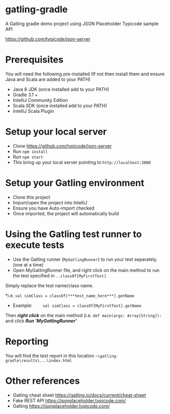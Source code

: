 # gatling-gradle
A Gatling gradle demo project using JSON Placeholder Typicode sample API

https://github.com/typicode/json-server

# Prerequisites
You will need the following pre-installed (If not then install them and ensure Java and Scala are added to your PATH) 
* Java 8 JDK (once installed add to your PATH)
* Gradle 3.1 + 
* IntelliJ Community Edition
* Scala SDK (once installed add to your PATH)
* IntelliJ Scala Plugin

# Setup your local server
* Clone https://github.com/typicode/json-server
* Run ```npm install```
* Run ```npm start```
* This bring up your local server pointing to ```http://localhost:3000```

# Setup your Gatling environment
* Clone this project
* Import/open the project into IntelliJ
* Ensure you have Auto-import checked
* Once imported, the project will automatically build

# Using the Gatling test runner to execute tests
* Use the Gatling runner (```MyGatlingRunner```) to run your test separately. (one at a time)
* Open MyGatlingRunner file, and right click on the main method to run the test specified in ```..classOf[MyFirstTest]```

Simply replace the test name/class name.

*i.e. ```val simClass = classOf[***test_name_here***].getName```
* Example: ```    val simClass = classOf[MyFirstTest].getName```

Then ***right click*** on the main method (i.e. ```def main(args: Array[String]):``` and click ***Run 'MyGatlingRunner'***

# Reporting
You will find the test report in this location ```~\gatling-gradle\results\...\index.html ```


# Other references
* Gatling cheat sheet https://gatling.io/docs/current/cheat-sheet
* Fake REST API https://jsonplaceholder.typicode.com/
* Gatling https://jsonplaceholder.typicode.com/
